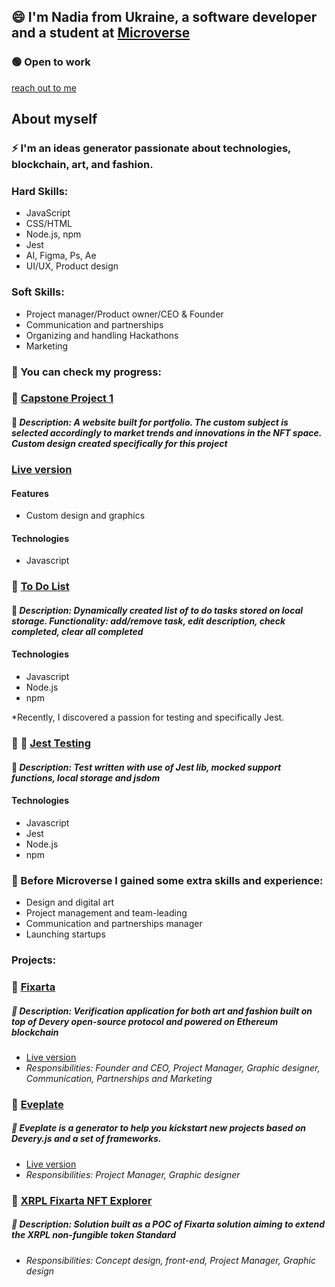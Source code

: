 ## 😄 I'm Nadia from Ukraine, a software developer and a student at [Microverse](https://www.microverse.org/)
### 🟢 Open to work
[reach out to me](mailto:chigiwowwow@gmail.com)

## About myself
### :zap: I'm an ideas generator passionate about technologies, blockchain, art, and fashion.
### Hard Skills:
- JavaScript
- CSS/HTML
- Node.js, npm
- Jest
- AI, Figma, Ps, Ae
- UI/UX, Product design

### Soft Skills:
- Project manager/Product owner/CEO & Founder
- Communication and partnerships
- Organizing and handling Hackathons
- Marketing

### :rocket: You can check my progress:
### :memo: [Capstone Project 1](https://github.com/petushka1/physical-collectibles-nft-global-event-website)
#### :pushpin: *Description: A website built for portfolio. The custom subject is selected accordingly to market trends and innovations in the NFT space. Custom design created specifically for this project*
### [Live version](https://petushka1.github.io/physical-collectibles-nft-global-event-website/)
#### Features
- Custom design and graphics
#### Technologies
- Javascript

### :memo: [To Do List](https://github.com/petushka1/to-do-list-revised)
#### :pushpin: *Description: Dynamically created list of to do tasks stored on local storage. Functionality: add/remove task, edit description, check completed, clear all completed*
#### Technologies
- Javascript
- Node.js
- npm

*Recently, I discovered a passion for testing and specifically Jest. 
### :hammer: :wrench: [Jest Testing](https://github.com/petushka1/to-do-list-jest-testing)
#### :pushpin: *Description: Test written with use of Jest lib, mocked support functions, local storage and jsdom*
#### Technologies
- Javascript
- Jest
- Node.js
- npm

### :metal: Before Microverse I gained some extra skills and experience:
- Design and digital art
- Project management and team-leading
- Communication and partnerships manager
- Launching startups
### Projects:
### :memo: [Fixarta](https://github.com/fixarta)
##### :pushpin: *Description: Verification application for both art and fashion built on top of Devery open-source protocol and powered on Ethereum blockchain*
- [Live version](https://www.fixarta.com/)
- *Responsibilities: Founder and CEO, Project Manager, Graphic designer, Communication, Partnerships and Marketing*
### :memo: [Eveplate](https://github.com/devery/eveplate)
##### :pushpin: *Eveplate is a generator to help you kickstart new projects based on Devery.js and a set of frameworks.*
- [Live version](https://devery.github.io/eveplate/)
- *Responsibilities: Project Manager, Graphic designer*
### :memo: [XRPL Fixarta NFT Explorer](https://github.com/petushka1/xrpl-Non-Fungible-Token-Product-Edition-Proposal)
##### :pushpin: *Description: Solution built as a POC of Fixarta solution aiming to extend the XRPL non-fungible token Standard*
- *Responsibilities: Concept design, front-end, Project Manager, Graphic design*

